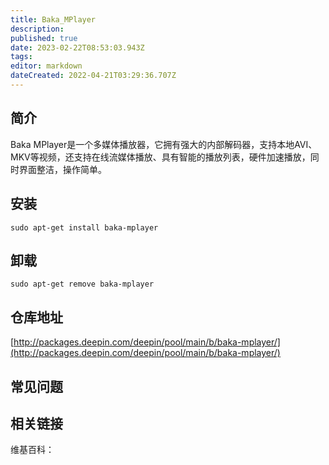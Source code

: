 ```yaml
---
title: Baka_MPlayer
description: 
published: true
date: 2023-02-22T08:53:03.943Z
tags: 
editor: markdown
dateCreated: 2022-04-21T03:29:36.707Z
---
```


## 简介

Baka MPlayer是一个多媒体播放器，它拥有强大的内部解码器，支持本地AVI、MKV等视频，还支持在线流媒体播放、具有智能的播放列表，硬件加速播放，同时界面整洁，操作简单。

## 安装

`sudo apt-get install baka-mplayer`

## 卸载

`sudo apt-get remove baka-mplayer`

## 仓库地址

[http://packages.deepin.com/deepin/pool/main/b/baka-mplayer/](http://packages.deepin.com/deepin/pool/main/b/baka-mplayer/)


## 常见问题


## 相关链接

维基百科：